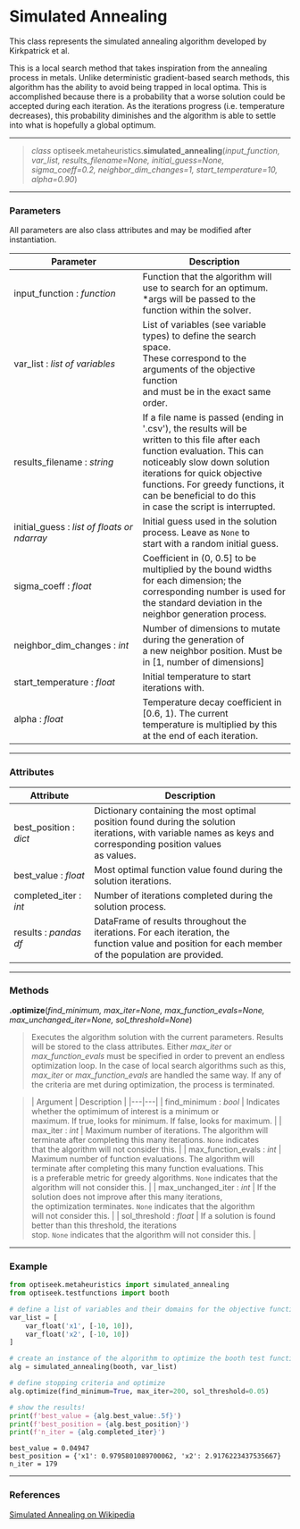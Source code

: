 # Simulated Annealing

This class represents the simulated annealing algorithm developed by Kirkpatrick et al. 

This is a local search method that takes inspiration from the annealing process in metals. 
Unlike deterministic gradient-based search methods, this algorithm has the ability to avoid being trapped in local optima. 
This is accomplished because there is a probability that a worse solution could be accepted during each iteration. 
As the iterations progress (i.e. temperature decreases), this probability diminishes and the algorithm is able to settle into what is hopefully a global optimum.

---

> *class* optiseek.metaheuristics.**simulated_annealing**(*input_function, var_list, results_filename=None, initial_guess=None, sigma_coeff=0.2, neighbor_dim_changes=1, start_temperature=10, alpha=0.90*)

---

### Parameters

All parameters are also class attributes and may be modified after instantiation.

| Parameter | Description |
|---|---|
| input_function : *function* | Function that the algorithm will use to search for an optimum.<br/> \*args will be passed to the function within the solver. |
| var_list : *list of variables* | List of variables (see variable types) to define the search space.<br/> These correspond to the arguments of the objective function<br/> and must be in the exact same order. |
| results_filename : *string* | If a file name is passed (ending in '.csv'), the results will be<br/> written to this file after each function evaluation. This can<br/> noticeably slow down solution iterations for quick objective<br/> functions. For greedy functions, it can be beneficial to do this<br/> in case the script is interrupted. |
| initial_guess : *list of floats or ndarray* | Initial guess used in the solution process. Leave as `None` to<br/> start with a random initial guess. |
| sigma_coeff : *float* | Coefficient in (0, 0.5] to be multiplied by the bound widths<br/> for each dimension; the corresponding number is used for<br/> the standard deviation in the neighbor generation process. |
| neighbor_dim_changes : *int* | Number of dimensions to mutate during the generation of<br/> a new neighbor position. Must be in [1, number of dimensions] |
| start_temperature : *float* | Initial temperature to start iterations with. |
| alpha : *float* | Temperature decay coefficient in \[0.6, 1). The current<br/> temperature is multiplied by this at the end of each iteration. |

---

### Attributes

| Attribute | Description |
|---|---|
| best_position : *dict* | Dictionary containing the most optimal position found during the solution<br/> iterations, with variable names as keys and corresponding position values<br/> as values. |
| best_value : *float* | Most optimal function value found during the solution iterations. |
| completed_iter : *int* | Number of iterations completed during the solution process. |
| results : *pandas df* | DataFrame of results throughout the iterations. For each iteration, the<br/> function value and position for each member of the population are provided. |

---

### Methods

**.optimize**(*find_minimum, max_iter=None, max_function_evals=None, max_unchanged_iter=None, sol_threshold=None*)
	
> Executes the algorithm solution with the current parameters. 
Results will be stored to the class attributes. 
Either *max_iter* or *max_function_evals* must be specified in order to prevent an endless optimization loop.
In the case of local search algorithms such as this, *max_iter* or *max_function_evals* are handled the same way.
If any of the criteria are met during optimization, the process is terminated.

> | Argument | Description |
|---|---|
| find_minimum : *bool* | Indicates whether the optimimum of interest is a minimum or<br/> maximum. If true, looks for minimum. If false, looks for maximum. |
| max_iter : *int* | Maximum number of iterations. The algorithm will<br/> terminate after completing this many iterations. `None` indicates<br/> that the algorithm will not consider this. |
| max_function_evals : *int* | Maximum number of function evaluations. The algorithm will<br/> terminate after completing this many function evaluations. This<br/> is a preferable metric for greedy algorithms. `None` indicates that the algorithm will not consider this. |
| max_unchanged_iter : *int* | If the solution does not improve after this many iterations,<br/> the optimization terminates. `None` indicates that the algorithm<br/> will not consider this. |
| sol_threshold : *float* | If a solution is found better than this threshold, the iterations<br/> stop. `None` indicates that the algorithm will not consider this. |

---

### Example

```python
from optiseek.metaheuristics import simulated_annealing
from optiseek.testfunctions import booth

# define a list of variables and their domains for the objective function
var_list = [
	var_float('x1', [-10, 10]),
	var_float('x2', [-10, 10])
]	

# create an instance of the algorithm to optimize the booth test function and set its parameters
alg = simulated_annealing(booth, var_list)

# define stopping criteria and optimize
alg.optimize(find_minimum=True, max_iter=200, sol_threshold=0.05)

# show the results!
print(f'best_value = {alg.best_value:.5f}')
print(f'best_position = {alg.best_position}')
print(f'n_iter = {alg.completed_iter}')
```

```profile
best_value = 0.04947
best_position = {'x1': 0.9795801089700062, 'x2': 2.9176223437535667}
n_iter = 179
```

---

### References

[Simulated Annealing on Wikipedia](https://en.wikipedia.org/wiki/Simulated_annealing)